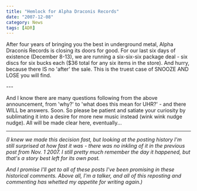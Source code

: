 ```yaml
---
title: "Hemlock for Alpha Draconis Records"
date: "2007-12-08"
category: News
tags: [ADR]
---
```


After four years of bringing you the best in underground metal, Alpha Draconis Records is closing its doors for good. For our last six days of existence (December 8-13), we are running a six-six-six package deal - six discs for six bucks each ($36 total for any six items in the store). And hurry, because there IS no 'after' the sale. This is the truest case of SNOOZE AND LOSE you will find.

\---

And I know there are many questions following from the above announcement, from 'why?' to 'what does this mean for UHR?' - and there WILL be answers. Soon. So please be patient and satiate your curiosity by sublimating it into a desire for more new music instead (wink wink nudge nudge). All will be made clear here, eventually...

***

*(I knew we made this decision fast, but looking at the posting history I'm still surprised at how fast it was - there was no inkling of it in the previous post from Nov. 1 2007. I still pretty much remember the day it happened, but that's a story best left for its own post.*

*And I promise I'll get to all of these posts I've been promising in these historical comments. Above all, I'm a talker, and all of this reposting and commenting has whetted my appetite for writing again.)*
